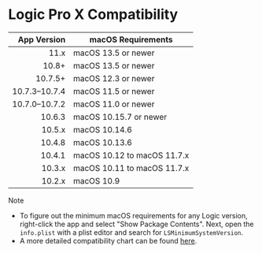 # Logic Pro X Compatibility

App Version   | macOS Requirements
-------------:|-------------------
11.x          | macOS 13.5 or newer
10.8+         | macOS 13.5 or newer
10.7.5+       | macOS 12.3 or newer
10.7.3–10.7.4 | macOS 11.5 or newer
10.7.0–10.7.2 | macOS 11.0 or newer
10.6.3        | macOS 10.15.7 or newer
10.5.x        | macOS 10.14.6	
10.4.8        | macOS 10.13.6
10.4.1        | macOS 10.12 to macOS 11.7.x
10.3.x        | macOS 10.11 to macOS 11.7.x
10.2.x        | macOS 10.9

> [!NOTE]
> 
> - To figure out the minimum macOS requirements for any Logic version, right-click the app and select "Show Package Contents". Next, open the `info.plist` with a plist editor and search for `LSMinimumSystemVersion`.
> - A more detailed compatibility chart can be found [here](https://docs.google.com/spreadsheets/d/1az7KnLQJ1jm_umIhkjjNTr47-vUCcranCXgTTW5R7jY/edit?usp=sharing).
